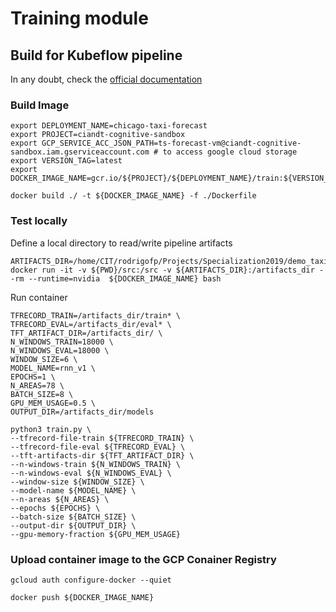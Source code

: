 # Training module

## Build for Kubeflow pipeline
In any doubt, check the [official documentation](https://www.kubeflow.org/docs/gke/gcp-e2e/)


### Build Image
```
export DEPLOYMENT_NAME=chicago-taxi-forecast
export PROJECT=ciandt-cognitive-sandbox
export GCP_SERVICE_ACC_JSON_PATH=ts-forecast-vm@ciandt-cognitive-sandbox.iam.gserviceaccount.com # to access google cloud storage
export VERSION_TAG=latest
export DOCKER_IMAGE_NAME=gcr.io/${PROJECT}/${DEPLOYMENT_NAME}/train:${VERSION_TAG}

docker build ./ -t ${DOCKER_IMAGE_NAME} -f ./Dockerfile
```

### Test locally

Define a local directory to read/write pipeline artifacts

```
ARTIFACTS_DIR=/home/CIT/rodrigofp/Projects/Specialization2019/demo_taxi/assets
docker run -it -v ${PWD}/src:/src -v ${ARTIFACTS_DIR}:/artifacts_dir --rm --runtime=nvidia  ${DOCKER_IMAGE_NAME} bash
```

Run container
```
TFRECORD_TRAIN=/artifacts_dir/train* \
TFRECORD_EVAL=/artifacts_dir/eval* \
TFT_ARTIFACT_DIR=/artifacts_dir/ \
N_WINDOWS_TRAIN=18000 \
N_WINDOWS_EVAL=18000 \
WINDOW_SIZE=6 \
MODEL_NAME=rnn_v1 \
EPOCHS=1 \
N_AREAS=78 \
BATCH_SIZE=8 \
GPU_MEM_USAGE=0.5 \
OUTPUT_DIR=/artifacts_dir/models

python3 train.py \
--tfrecord-file-train ${TFRECORD_TRAIN} \
--tfrecord-file-eval ${TFRECORD_EVAL} \
--tft-artifacts-dir ${TFT_ARTIFACT_DIR} \
--n-windows-train ${N_WINDOWS_TRAIN} \
--n-windows-eval ${N_WINDOWS_EVAL} \
--window-size ${WINDOW_SIZE} \
--model-name ${MODEL_NAME} \
--n-areas ${N_AREAS} \
--epochs ${EPOCHS} \
--batch-size ${BATCH_SIZE} \
--output-dir ${OUTPUT_DIR} \
--gpu-memory-fraction ${GPU_MEM_USAGE}
```

### Upload container image to the GCP Conainer Registry
```
gcloud auth configure-docker --quiet

docker push ${DOCKER_IMAGE_NAME}
```
